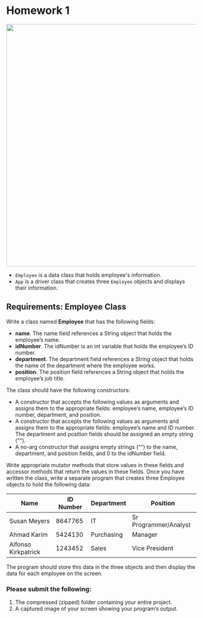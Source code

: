 # Homework 1

<img width="640" src="https://github.com/hendraanggrian/IIT-ITM510/raw/assets/assignments/hw1.png">

- `Employee` is a data class that holds employee's information.
- `App` is a driver class that creates three `Employee` objects and displays
  their information.

## Requirements: Employee Class

Write a class named **Employee** that has the following fields:

- **name**. The name field references a String object that holds the employee’s
  name.
- **idNumber**. The idNumber is an int variable that holds the employee’s ID
  number.
- **department**. The department field references a String object that holds the
  name of the department where the employee works.
- **position**. The position field references a String object that holds the
  employee’s job title.

The class should have the following constructors:

- A constructor that accepts the following values as arguments and assigns them
  to the appropriate fields: employee’s name, employee’s ID number, department,
  and position.
- A constructor that accepts the following values as arguments and assigns them
  to the appropriate fields: employee’s name and ID number. The department and
  position fields should be assigned an empty string ("").
- A no-arg constructor that assigns empty strings ("") to the name, department,
  and position fields, and 0 to the idNumber field.

Write appropriate mutator methods that store values in these fields and accessor
methods that return the values in these fields. Once you have written the class,
write a separate program that creates three Employee objects to hold the
following data:

| Name | ID Number | Department | Position |
| --- | --- | --- | --- |
| Susan Meyers | 8647765 | IT | Sr Programmer/Analyst |
| Ahmad Karim | 5424130 | Purchasing | Manager |
| Alfonso Kirkpatrick | 1243452 | Sales | Vice President |

The program should store this data in the three objects and then display the
data for each employee on the screen.

### Please submit the following:

1. The compressed (zipped) folder containing your entire project.
2. A captured image of your screen showing your program’s output.
